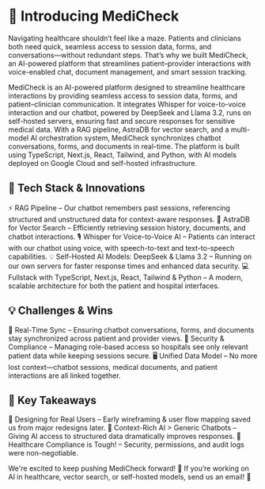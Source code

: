 # 🚀 Introducing MediCheck 

Navigating healthcare shouldn’t feel like a maze. Patients and clinicians both need quick, seamless access to session data, forms, and conversations—without redundant steps. That’s why we built MediCheck, an AI-powered platform that streamlines patient–provider interactions with voice-enabled chat, document management, and smart session tracking.

MediCheck is an AI-powered platform designed to streamline healthcare interactions by providing seamless access to session data, forms, and patient–clinician communication. It integrates Whisper for voice-to-voice interaction and our chatbot, powered by DeepSeek and Llama 3.2, runs on self-hosted servers, ensuring fast and secure responses for sensitive medical data. With a RAG pipeline, AstraDB for vector search, and a multi-model AI orchestration system, MediCheck synchronizes chatbot conversations, forms, and documents in real-time. The platform is built using TypeScript, Next.js, React, Tailwind, and Python, with AI models deployed on Google Cloud and self-hosted infrastructure.

## 🔧 Tech Stack & Innovations
⚡ RAG Pipeline – Our chatbot remembers past sessions, referencing structured and unstructured data for context-aware responses.
🧠 AstraDB for Vector Search – Efficiently retrieving session history, documents, and chatbot interactions.
🎙️ Whisper for Voice-to-Voice AI – Patients can interact with our chatbot using voice, with speech-to-text and text-to-speech capabilities.
💡 Self-Hosted AI Models: DeepSeek & Llama 3.2 – Running on our own servers for faster response times and enhanced data security.
💻 Fullstack with TypeScript, Next.js, React, Tailwind & Python – A modern, scalable architecture for both the patient and hospital interfaces.

## 💡 Challenges & Wins
🔄 Real-Time Sync – Ensuring chatbot conversations, forms, and documents stay synchronized across patient and provider views.
🔐 Security & Compliance – Managing role-based access so hospitals see only relevant patient data while keeping sessions secure.
🖥️ Unified Data Model – No more lost context—chatbot sessions, medical documents, and patient interactions are all linked together.

## 🎯 Key Takeaways
📌 Designing for Real Users – Early wireframing & user flow mapping saved us from major redesigns later.
📌 Context-Rich AI > Generic Chatbots – Giving AI access to structured data dramatically improves responses.
📌 Healthcare Compliance is Tough! – Security, permissions, and audit logs were non-negotiable.

We're excited to keep pushing MediCheck forward! 🚀 If you’re working on AI in healthcare, vector search, or self-hosted models, send us an email! 🔗
